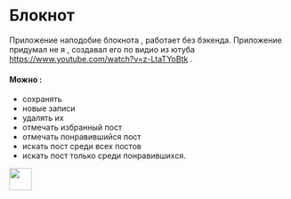 # Блокнот

Приложение наподобие блокнота , работает без бэкенда. Приложение придумал не я , создавал его по видио из ютуба https://www.youtube.com/watch?v=z-LtaTYoBtk .
#### Можно :
- сохранять 
- новые записи  
- удалять их  
- отмечать избранный пост 
- отмечать понравившийся пост
- искать пост среди всех постов 
- искать пост только среди понравившихся.
<img src="serverless-notebook.mp4" width="40" height="40" />
